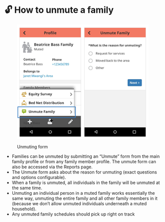 # 🔓 How to unmute a family

<figure><img src="../.gitbook/assets/image (12).png" alt=""><figcaption><p>Unmuting form</p></figcaption></figure>



* Families can be unmuted by submitting an “Unmute” form from the main family profile or from any family member profile. The unmute form can also be accessed via the Reports page.
* The Unmute form asks about the reason for unmuting (exact questions and options configurable).
* When a family is unmuted, all individuals in the family will be unmuted at the same time.
* Unmuting an individual person in a muted family works essentially the same way, unmuting the entire family and all other family members in it (because we don’t allow unmuted individuals underneath a muted household).
* Any unmuted family schedules should pick up right on track
